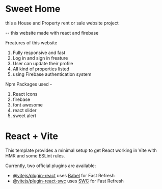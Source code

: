 # Sweet Home 

this a House and Property rent or sale website project 

-- this website made with react and firebase

Freatures of this website

 1. Fully responsive and fast 
 2. Log in and sign in freature 
 3. User can update their profile
 4. All kind of properties listed 
 5. using Firebase authentication system

Npm Packages used -

 1. React icons
 2. firebase
 3. font awesome 
 4. react slider 
 5. sweet alert 



# React + Vite

This template provides a minimal setup to get React working in Vite with HMR and some ESLint rules.

Currently, two official plugins are available:

- [@vitejs/plugin-react](https://github.com/vitejs/vite-plugin-react/blob/main/packages/plugin-react/README.md) uses [Babel](https://babeljs.io/) for Fast Refresh
- [@vitejs/plugin-react-swc](https://github.com/vitejs/vite-plugin-react-swc) uses [SWC](https://swc.rs/) for Fast Refresh
